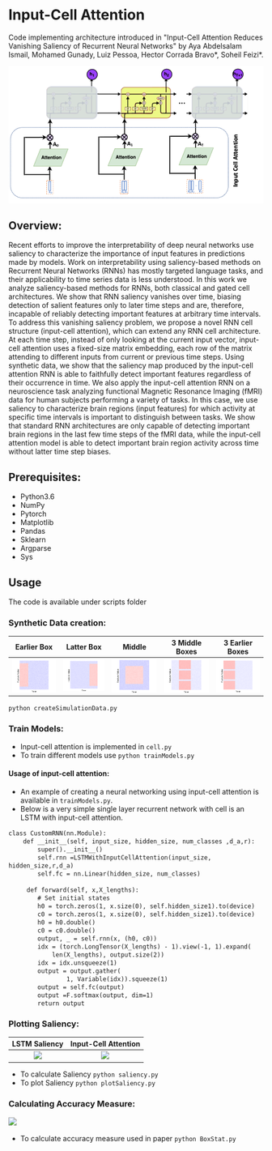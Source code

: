 # Input-Cell Attention
Code implementing architecture introduced in "Input-Cell Attention Reduces Vanishing Saliency of Recurrent Neural Networks" by
Aya Abdelsalam Ismail, Mohamed Gunady, Luiz Pessoa, Hector Corrada Bravo*, Soheil Feizi*.

![alt text](Images/cellAttentionLstm.png)

## Overview:
Recent efforts to improve the interpretability of deep neural networks use saliency to characterize the importance of input features in predictions made by models. Work on interpretability using saliency-based methods on Recurrent Neural Networks (RNNs) has mostly targeted language tasks, and their applicability to time series data is less understood. In this work we analyze saliency-based methods for RNNs, both classical and gated cell architectures. We show that RNN saliency vanishes over time, biasing detection of salient features only to later time steps and are, therefore, incapable of reliably detecting important features at arbitrary time intervals. To address this vanishing saliency problem, we propose a novel RNN cell structure (input-cell attention), which can extend any RNN cell architecture. At each time step, instead of only looking at the current input vector, input-cell attention uses a fixed-size matrix embedding, each row of the matrix attending to different inputs from current or previous time steps.  Using synthetic data, we show that the saliency map produced by the input-cell attention RNN is able to faithfully detect important features regardless of their occurrence in time. We also apply the input-cell attention RNN on a neuroscience task analyzing functional Magnetic Resonance Imaging (fMRI) data for human subjects performing a variety of tasks. In this case, we use saliency to characterize brain regions (input features) for which activity at specific time intervals is important to distinguish between tasks. We show that standard RNN architectures are only capable of detecting important brain regions in the last few time steps of the fMRI data, while the input-cell attention model is able to detect important brain region activity across time without latter time step biases. 

## Prerequisites:
* Python3.6
* NumPy
* Pytorch
* Matplotlib
* Pandas
* Sklearn
* Argparse
* Sys


## Usage
The code is available under scripts folder
### Synthetic Data creation:
Earlier Box                 |  Latter Box               |  Middle                  |  3 Middle Boxes            | 3 Earlier Boxes              
:-------------------------:|:-------------------------:|:-------------------------:|:-------------------------:|:-------------------------:
![](Images/TopBox.png)     |  ![](Images/BottomBox.png)  | ![](Images/MiddleBox.png) | ![](Images/ThreeMiddleBoxes.png) | ![](Images/ThreeUpperBoxes.png) 

```python createSimulationData.py```

### Train Models:
- Input-cell attention is implemented in ```cell.py```
- To train different models use ```python trainModels.py```

#### Usage of input-cell attention:
- An example of creating a neural networking using input-cell attention is available in ```trainModels.py```.
- Below is a very simple single layer recurrent network with cell is an LSTM with input-cell attention.

```
class CustomRNN(nn.Module):
    def __init__(self, input_size, hidden_size, num_classes ,d_a,r):
        super().__init__()
        self.rnn =LSTMWithInputCellAttention(input_size, hidden_size,r,d_a)
        self.fc = nn.Linear(hidden_size, num_classes) 
        
     def forward(self, x,X_lengths):
        # Set initial states
        h0 = torch.zeros(1, x.size(0), self.hidden_size1).to(device) 
        c0 = torch.zeros(1, x.size(0), self.hidden_size1).to(device)
        h0 = h0.double()
        c0 = c0.double()
        output, _ = self.rnn(x, (h0, c0))
        idx = (torch.LongTensor(X_lengths) - 1).view(-1, 1).expand(
            len(X_lengths), output.size(2))
        idx = idx.unsqueeze(1)
        output = output.gather(
                1, Variable(idx)).squeeze(1)
        output = self.fc(output)
        output =F.softmax(output, dim=1)
        return output
  ```      
### Plotting Saliency:
LSTM Saliency                 |  Input-Cell Attention  
:-------------------------:|:-------------------------:
![](Images/SalLSTM.png)     |  ![](Images/SalCellAtten.png)

- To calculate Saliency ```python saliency.py```
- To plot Saliency ```python plotSaliency.py```
### Calculating Accuracy Measure:
![](Images/accuracyTables.png)

- To calculate accuracy measure used in paper ```python BoxStat.py```
